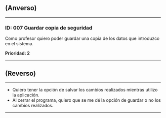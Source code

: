 ## (Anverso)
---

### **ID:** 007 **Guardar copia de seguridad**

Como profesor quiero poder guardar una copia de los datos que introduzco en el sistema.

__Prioridad: 2__

---

## (Reverso)

---

* Quiero tener la opción de salvar los cambios realizados mientras utilizo la aplicación.
* Al cerrar el programa, quiero que se me dé la opción de guardar o no los cambios realizados.

---
